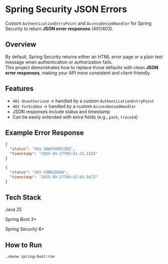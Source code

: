 # Spring Security JSON Errors

Custom `AuthenticationEntryPoint` and `AccessDeniedHandler` for Spring Security to return **JSON error responses** (401/403).

## Overview

By default, Spring Security returns either an HTML error page or a plain text message when authentication or authorization fails.  
This project demonstrates how to replace those defaults with clean **JSON error responses**, making your API more consistent and client-friendly.

## Features

- `401 Unauthorized` → handled by a custom `AuthenticationEntryPoint`  
- `403 Forbidden` → handled by a custom `AccessDeniedHandler`  
- JSON responses include status and timestamp  
- Can be easily extended with extra fields (e.g., `path`, `traceId`)

## Example Error Response

```json
{
  "status": "401 UNAUTHORIZED",
  "timestamp": "2025-09-27T09:41:21.124Z"
}
```
```json
{
  "status": "403 FORBIDDEN",
  "timestamp": "2025-09-27T09:42:03.567Z"
}
```
## Tech Stack

Java 25

Spring Boot 3+

Spring Security 6+

## How to Run
```
./mvnw spring-boot:run
```
